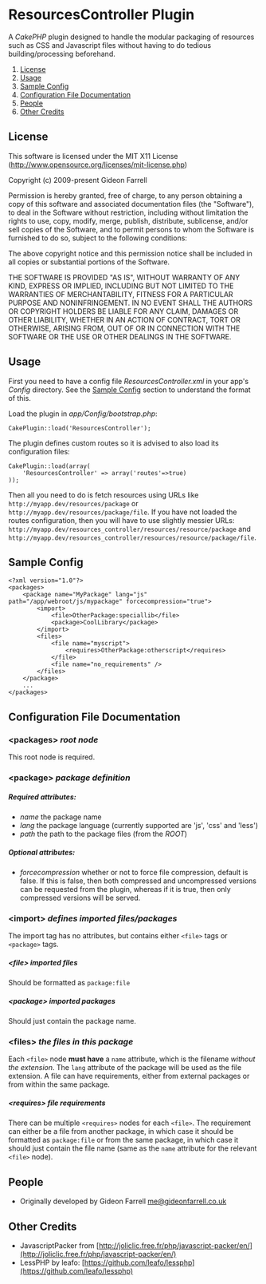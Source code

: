 ResourcesController Plugin
===========================

A *CakePHP* plugin designed to handle the modular packaging of resources such as CSS and Javascript files without having to do tedious building/processing beforehand.

1. [License](#license-)  
2. [Usage](#usage-)
3. [Sample Config](#sampleconfig-)
4. [Configuration File Documentation](#configurationfiledocumentation-)
5. [People](#people-)
6. [Other Credits](#othercredits-)


License <a id="license"></a>
----------------------------

This software is licensed under the MIT X11 License (http://www.opensource.org/licenses/mit-license.php)

Copyright (c) 2009-present Gideon Farrell

Permission is hereby granted, free of charge, to any person obtaining a copy
of this software and associated documentation files (the "Software"), to deal
in the Software without restriction, including without limitation the rights
to use, copy, modify, merge, publish, distribute, sublicense, and/or sell
copies of the Software, and to permit persons to whom the Software is
furnished to do so, subject to the following conditions:

The above copyright notice and this permission notice shall be included in
all copies or substantial portions of the Software.

THE SOFTWARE IS PROVIDED "AS IS", WITHOUT WARRANTY OF ANY KIND, EXPRESS OR
IMPLIED, INCLUDING BUT NOT LIMITED TO THE WARRANTIES OF MERCHANTABILITY,
FITNESS FOR A PARTICULAR PURPOSE AND NONINFRINGEMENT. IN NO EVENT SHALL THE
AUTHORS OR COPYRIGHT HOLDERS BE LIABLE FOR ANY CLAIM, DAMAGES OR OTHER
LIABILITY, WHETHER IN AN ACTION OF CONTRACT, TORT OR OTHERWISE, ARISING FROM,
OUT OF OR IN CONNECTION WITH THE SOFTWARE OR THE USE OR OTHER DEALINGS IN
THE SOFTWARE.


Usage <a name="usage-"></a>
---------------------------

First you need to have a config file *ResourcesController.xml* in your app's *Config* directory. See the [Sample Config](#sampleconfig-) section to understand the format of this.

Load the plugin in *app/Config/bootstrap.php*:
   
    CakePlugin::load('ResourcesController');
    
The plugin defines custom routes so it is advised to also load its configuration files:

	CakePlugin::load(array(
		'ResourcesController' => array('routes'=>true)
	));

Then all you need to do is fetch resources using URLs like `http://myapp.dev/resources/package` or `http://myapp.dev/resources/package/file`. If you have not loaded the routes configuration, then you will have to use slightly messier URLs: `http://myapp.dev/resources_controller/resources/resource/package` and `http://myapp.dev/resources_controller/resources/resource/package/file`.


Sample Config <a name="sampleconfig-"></a>
---------------------------------------------

    <?xml version="1.0"?>
    <packages>
	    <package name="MyPackage" lang="js" path="/app/webroot/js/mypackage" forcecompression="true">
	    	<import>
	    		<file>OtherPackage:speciallib</file>
	    		<package>CoolLibrary</package>
	    	</import>
	    	<files>
	    		<file name="myscript">
	    			<requires>OtherPackage:otherscript</requires>
	    		</file>
	    		<file name="no_requirements" />
	    	</files>
	    </package>
	    ...
	</packages>


Configuration File Documentation <a name="configurationfiledocumentation-"></a>
-------------------------------------------------------------------------------

### \<packages\> *root node*
This root node is required.

### \<package\> *package definition*
##### Required attributes:
- *name* the package name
- *lang* the package language (currently supported are 'js', 'css' and 'less')
- *path* the path to the package files (from the *ROOT*)

##### Optional attributes:
- *forcecompression* whether or not to force file compression, default is false. If this is false, then both compressed and uncompressed versions can be requested from the plugin, whereas if it is true, then only compressed versions will be served.


### \<import\> *defines imported files/packages*
The import tag has no attributes, but contains either `<file>` tags or `<package>` tags.

##### \<file\> *imported files*
Should be formatted as `package:file`

##### \<package\> *imported packages*
Should just contain the package name.

### \<files\> *the files in this package*
Each `<file>` node **must have** a `name` attribute, which is the filename _without the extension_. The `lang` attribute of the package will be used as the file extension. A file can have requirements, either from external packages or from within the same package.

##### \<requires\> *file requirements*
There can be multiple `<requires>` nodes for each `<file>`. The requirement can either be a file from another package, in which case it should be formatted as `package:file` or from the same package, in which case it should just contain the file name (same as the `name` attribute for the relevant `<file>` node).



People <a name="people-"></a>
------------------------------

* Originally developed by Gideon Farrell [<me@gideonfarrell.co.uk>](mailto:me@gideonfarrell.co.uk)


Other Credits <a name="othercredits-"></a>
-------------------------------------

* JavascriptPacker from [http://joliclic.free.fr/php/javascript-packer/en/](http://joliclic.free.fr/php/javascript-packer/en/)
* LessPHP by leafo: [https://github.com/leafo/lessphp](https://github.com/leafo/lessphp)